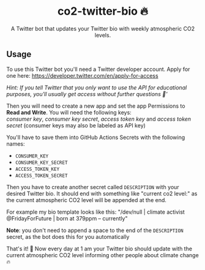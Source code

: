  <p align="center">
  <h1 align="center">co2-twitter-bio 🔥</h1>
  <p align="center">A Twitter bot that updates your Twitter bio with weekly atmospheric CO2 levels.<p>
</p>

## Usage
To use this Twitter bot you'll need a Twitter developer account. Apply for one here: https://developer.twitter.com/en/apply-for-access

_Hint: If you tell Twitter that you only want to use the API for educational purposes, you'll usually get access without further questions 🤫'_

Then you will need to create a new app and set the app Permissions to **Read and Write**. You will need the following keys: <br>
*consumer key*, *consumer key secret*, *access token key* and *access token secret*
(consumer keys may also be labeled as API key)

You'll have to save them into GitHub Actions Secrets with the following names:

- `CONSUMER_KEY`
- `CONSUMER_KEY_SECRET`
- `ACCESS_TOKEN_KEY`
- `ACCESS_TOKEN_SECRET`

Then you have to create another secret called `DESCRIPTION` with your desired Twitter bio. It should end with something like "current co2 level:" as the current atmospheric CO2 level will be appended at the end.

For example my bio template looks like this: "/dev/null | climate activist @FridayForFuture | born at 379ppm – currently"

**Note**: you don't need to append a space to the end of the `DESCRIPTION` secret, as the bot does this for you automatically

That's it! 🎉 Now every day at 1 am your Twitter bio should update with the current atmospheric CO2 level informing other people about climate change 🔥
